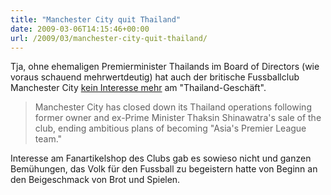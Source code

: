 ```yaml
---
title: "Manchester City quit Thailand"
date: 2009-03-06T14:15:46+00:00
url: /2009/03/manchester-city-quit-thailand/
---
```


Tja, ohne ehemaligen Premierminister Thailands im Board of Directors (wie voraus schauend mehrwertdeutig) hat auch der britische Fussballclub Manchester City [kein Interesse mehr][1] am "Thailand-Geschäft".

> Manchester City has closed down its Thailand operations following former owner and ex-Prime Minister Thaksin Shinawatra's sale of the club, ending ambitious plans of becoming "Asia's Premier League team."

Interesse am Fanartikelshop des Clubs gab es sowieso nicht und ganzen Bemühungen, das Volk für den Fussball zu begeistern hatte von Beginn an den Beigeschmack von Brot und Spielen.

 [1]: http://www.iht.com/articles/reuters/2009/03/06/sports/OUKSP-UK-SOCCER-THAILAND-MANCITY.php
